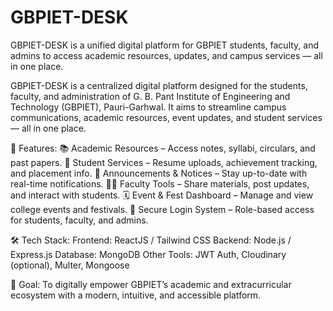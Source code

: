 # GBPIET-DESK
GBPIET-DESK is a unified digital platform for GBPIET students, faculty, and admins to access academic resources, updates, and campus services — all in one place.

GBPIET-DESK is a centralized digital platform designed for the students, faculty, and administration of G. B. Pant Institute of Engineering and Technology (GBPIET), Pauri-Garhwal. It aims to streamline campus communications, academic resources, event updates, and student services — all in one place.

🔧 Features:
📚 Academic Resources – Access notes, syllabi, circulars, and past papers.
📝 Student Services – Resume uploads, achievement tracking, and placement info.
📢 Announcements & Notices – Stay up-to-date with real-time notifications.
🧑‍🏫 Faculty Tools – Share materials, post updates, and interact with students.
🗓️ Event & Fest Dashboard – Manage and view college events and festivals.
🔐 Secure Login System – Role-based access for students, faculty, and admins.

🛠️ Tech Stack:
Frontend: ReactJS / Tailwind CSS
Backend: Node.js / Express.js
Database: MongoDB
Other Tools: JWT Auth, Cloudinary (optional), Multer, Mongoose

🚀 Goal:
To digitally empower GBPIET’s academic and extracurricular ecosystem with a modern, intuitive, and accessible platform.
